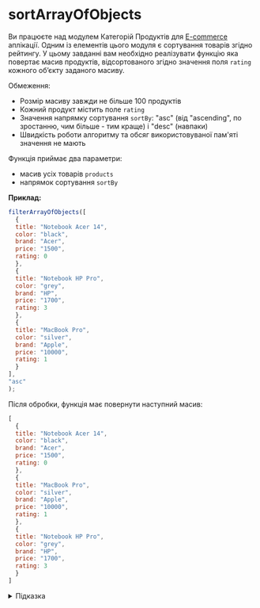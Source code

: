 # sortArrayOfObjects

Ви працюєте над модулем Категорій Продуктів для [E-commerce](https://uk.wikipedia.org/wiki/%D0%95%D0%BB%D0%B5%D0%BA%D1%82%D1%80%D0%BE%D0%BD%D0%BD%D0%B0_%D0%BA%D0%BE%D0%BC%D0%B5%D1%80%D1%86%D1%96%D1%8F) аплікації. Одним із елементів цього модуля є сортування товарів згідно рейтингу. У цьому завданні вам необхідно реалізувати функцію яка повертає масив продуктів, відсортованого згідно значення поля `rating` кожного обʼєкту заданого масиву.

Обмеження:

- Розмір масиву завжди не більше 100 продуктів
- Кожний продукт містить поле `rating`
- Значення напрямку сортування `sortBy`: "asc" (від "ascending", по зростанню, чим більше - тим краще) і "desc" (навпаки)
- Швидкість роботи алгоритму та обсяг використовуваної пам'яті значення не мають

Функція приймає два параметри:

- масив усіх товарів `products`
- напрямок сортування `sortBy`

**Приклад:**

```js
filterArrayOfObjects([
  {
  title: "Notebook Acer 14",
  color: "black",
  brand: "Acer",
  price: "1500",
  rating: 0
  },
  {
  title: "Notebook HP Pro",
  color: "grey",
  brand: "HP",
  price: "1700",
  rating: 3
  },
  {
  title: "MacBook Pro",
  color: "silver",
  brand: "Apple",
  price: "10000",
  rating: 1
  }
],
"asc"
);
```

Після обробки, функція має повернути наступний масив:

```js
[
  {
  title: "Notebook Acer 14",
  color: "black",
  brand: "Acer",
  price: "1500",
  rating: 0
  },
  {
  title: "MacBook Pro",
  color: "silver",
  brand: "Apple",
  price: "10000",
  rating: 1
  },
  {
  title: "Notebook HP Pro",
  color: "grey",
  brand: "HP",
  price: "1700",
  rating: 3
  }
]
```

<details>
  <summary>Підказка</summary>

---

  Зверніть увагу на методи [Array.prototype.sort](https://developer.mozilla.org/en-US/docs/Web/JavaScript/Reference/Global_Objects/Array/sort)

  ## Алгоритм дій

  1. Для кожної пари продукту
  1. Порівняти поле `rating` між собою
  1. Змінити позицію пари згідно заданого значення `sortBy`
  1. Повернути отриманий масив продуктів

</details>
